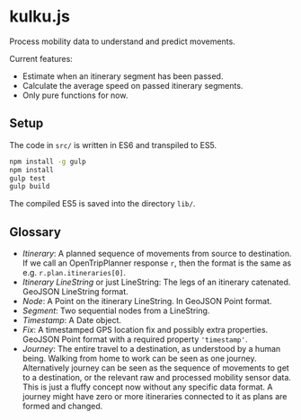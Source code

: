 # kulku.js

Process mobility data to understand and predict movements.

Current features:
- Estimate when an itinerary segment has been passed.
- Calculate the average speed on passed itinerary segments.
- Only pure functions for now.


## Setup

The code in `src/` is written in ES6 and transpiled to ES5.

```sh
npm install -g gulp
npm install
gulp test
gulp build
```

The compiled ES5 is saved into the directory `lib/`.


## Glossary

- *Itinerary*: A planned sequence of movements from source to destination.
  If we call an OpenTripPlanner response `r`, then the format is the same as e.g. `r.plan.itineraries[0]`.
- *Itinerary LineString* or just LineString: The legs of an itinerary catenated.
  GeoJSON LineString format.
- *Node*: A Point on the itinerary LineString.
  In GeoJSON Point format.
- *Segment*: Two sequential nodes from a LineString.
- *Timestamp*: A Date object.
- *Fix*: A timestamped GPS location fix and possibly extra properties.
  GeoJSON Point format with a required property `'timestamp'`.
- *Journey*: The entire travel to a destination, as understood by a human being.
  Walking from home to work can be seen as one journey.
  Alternatively journey can be seen as the sequence of movements to get to a destination,
  or the relevant raw and processed mobility sensor data.
  This is just a fluffy concept now without any specific data format.
  A journey might have zero or more itineraries connected to it as plans are formed and changed.
